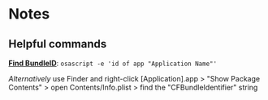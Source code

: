 # Notes

## Helpful commands

[**Find BundleID**](https://simplemdm.com/blog/how-to-find-the-bundle-id-for-an-application/): `osascript -e 'id of app "Application Name"'`

_Alternatively_ use Finder and right-click [Application].app > "Show Package Contents" > open Contents/Info.plist > find the "CFBundleIdentifier" string
